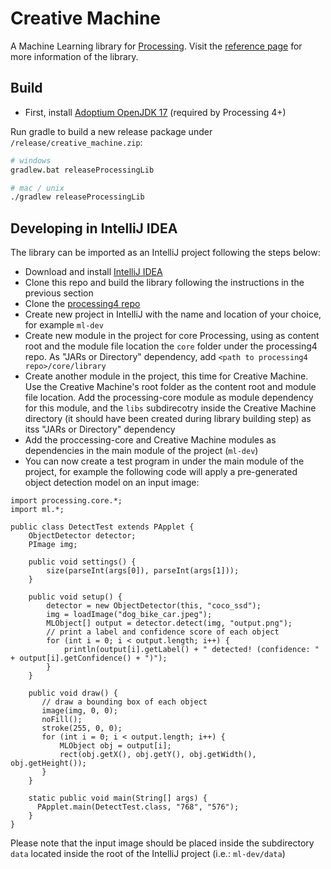 # Creative Machine

A Machine Learning library for [Processing](https://processing.org/). Visit the [reference page](https://jjeongin.github.io/creative-machine/reference/tutorial) for more information of the library.

## Build
- First, install [Adoptium OpenJDK 17](https://adoptium.net/) (required by Processing 4+)

Run gradle to build a new release package under `/release/creative_machine.zip`:

```bash
# windows
gradlew.bat releaseProcessingLib

# mac / unix
./gradlew releaseProcessingLib
```

## Developing in IntelliJ IDEA

The library can be imported as an IntelliJ project following the steps below:

- Download and install [IntelliJ IDEA](https://www.jetbrains.com/idea/download/)
- Clone this repo and build the library following the instructions in the previous section
- Clone the [processing4 repo](https://github.com/processing/processing4)
- Create new project in IntelliJ with the name and location of your choice, for example ```ml-dev```
- Create new module in the project for core Processing, using as content root and the module file location the ```core``` folder under the processing4 repo. As "JARs or Directory" dependency, add ```<path to processing4 repo>/core/library```
- Create another module in the project, this time for Creative Machine. Use the Creative Machine's root folder as the content root and module file location. Add the processing-core module as module dependency for this module, and the ```libs``` subdirecotry inside the Creative Machine directory (it should have been created during library building step) as itss "JARs or Directory" dependency
- Add the proccessing-core and Creative Machine modules as dependencies in the main module of the project (```ml-dev```)
- You can now create a test program in under the main module of the project, for example the following code will apply a pre-generated object detection model on an input image:

```
import processing.core.*;
import ml.*;

public class DetectTest extends PApplet {
    ObjectDetector detector;
    PImage img;

    public void settings() {
        size(parseInt(args[0]), parseInt(args[1]));
    }

    public void setup() {
        detector = new ObjectDetector(this, "coco_ssd");
        img = loadImage("dog_bike_car.jpeg");
        MLObject[] output = detector.detect(img, "output.png");
        // print a label and confidence score of each object
        for (int i = 0; i < output.length; i++) {
            println(output[i].getLabel() + " detected! (confidence: " + output[i].getConfidence() + ")");
        }
    }

    public void draw() {
       // draw a bounding box of each object
       image(img, 0, 0);
       noFill();
       stroke(255, 0, 0);
       for (int i = 0; i < output.length; i++) {
           MLObject obj = output[i];
           rect(obj.getX(), obj.getY(), obj.getWidth(), obj.getHeight());
       }
    }

    static public void main(String[] args) {
      PApplet.main(DetectTest.class, "768", "576");
    }
}
```

Please note that the input image should be placed inside the subdirectory ```data``` located inside the root of the IntelliJ project (i.e.: ```ml-dev/data```)